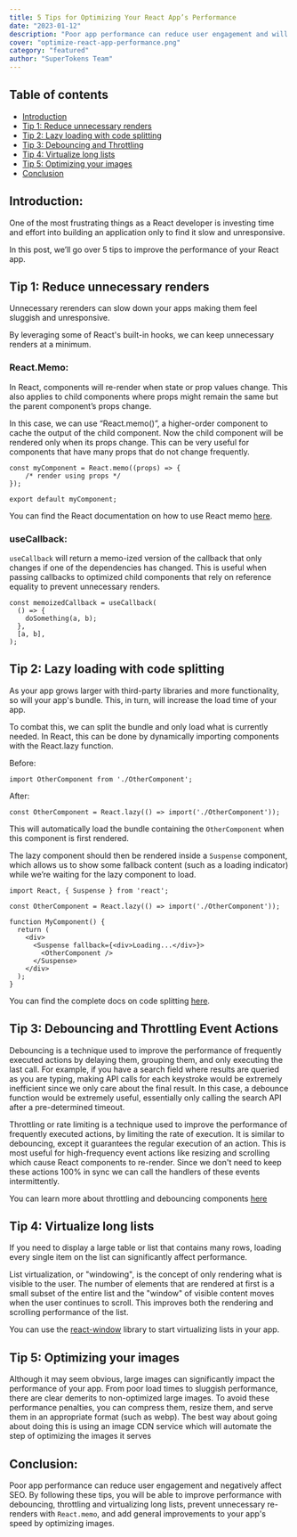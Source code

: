 ```yaml
---
title: 5 Tips for Optimizing Your React App’s Performance 
date: "2023-01-12"
description: "Poor app performance can reduce user engagement and will negatively affect SEO, here are 5 tips to optimize your react app"
cover: "optimize-react-app-performance.png"
category: "featured"
author: "SuperTokens Team"
---
```


## Table of contents
- [Introduction](#introduction)
- [Tip 1: Reduce unnecessary renders](#tip-1-reduce-unnecessary-renders)
- [Tip 2: Lazy loading with code splitting](#tip-2-lazy-loading-with-code-splitting)
- [Tip 3: Debouncing and Throttling](#tip-3-debouncing-and-throttling-event-actions)
- [Tip 4: Virtualize long lists](#tip-4-virtualize-long-lists)
- [Tip 5: Optimizing your images](#tip-5-optimizing-your-images)
- [Conclusion](#conclusion)

## Introduction:

One of the most frustrating things as a React developer is investing time and effort into building an application only to find it slow and unresponsive.

In this post, we’ll go over 5 tips to improve the performance of your React app.


## Tip 1: Reduce unnecessary renders

Unnecessary rerenders can slow down your apps making them feel sluggish and unresponsive.

By leveraging some of React's built-in hooks, we can keep unnecessary renders at a minimum.


### React.Memo:

In React, components will re-render when state or prop values change. This also applies to child components where props might remain the same but the parent component’s props change. 

In this case, we can use “React.memo()”, a higher-order component to cache the output of the child component. Now the child component will be rendered only when its props change. This can be very useful for components that have many props that do not change frequently.


```tsx
const myComponent = React.memo((props) => {
    /* render using props */
});

export default myComponent;
```

You can find the React documentation on how to use React memo [here](https://beta.reactjs.org/reference/react/memo).

### useCallback:

`useCallback` will return a memo-ized version of the callback that only changes if one of the dependencies has changed. This is useful when passing callbacks to optimized child components that rely on reference equality to prevent unnecessary renders.

```tsx
const memoizedCallback = useCallback(
  () => {
    doSomething(a, b);
  },
  [a, b],
);
```

## Tip 2: Lazy loading with code splitting

As your app grows larger with third-party libraries and more functionality, so will your app's bundle. This, in turn, will increase the load time of your app. 

To combat this, we can split the bundle and only load what is currently needed. In React, this can be done by dynamically importing components with the React.lazy function.

Before: 

`import OtherComponent from './OtherComponent';`

After:

`const OtherComponent = React.lazy(() => import('./OtherComponent'));`

This will automatically load the bundle containing the `OtherComponent` when this component is first rendered.

The lazy component should then be rendered inside a `Suspense` component, which allows us to show some fallback content (such as a loading indicator) while we’re waiting for the lazy component to load.

```tsx
import React, { Suspense } from 'react';

const OtherComponent = React.lazy(() => import('./OtherComponent'));

function MyComponent() {
  return (
    <div>
      <Suspense fallback={<div>Loading...</div>}>
        <OtherComponent />
      </Suspense>
    </div>
  );
}
```
You can find the complete docs on code splitting [here](https://reactjs.org/docs/code-splitting.html).


## Tip 3: Debouncing and Throttling Event Actions

Debouncing is a technique used to improve the performance of frequently executed actions by delaying them, grouping them, and only executing the last call. For example, if you have a search field where results are queried as you are typing, making API calls for each keystroke would be extremely inefficient since we only care about the final result. In this case, a debounce function would be extremely useful, essentially only calling the search API after a pre-determined timeout.


Throttling or rate limiting is a technique used to improve the performance of frequently executed actions, by limiting the rate of execution. It is similar to debouncing, except it guarantees the regular execution of an action. This is most useful for high-frequency event actions like resizing and scrolling which cause React components to re-render. Since we don't need to keep these actions 100% in sync we can call the handlers of these events intermittently. 

You can learn more about throttling and debouncing components [here](https://codefrontend.com/debounce-throttle-js-react)

## Tip 4: Virtualize long lists

If you need to display a large table or list that contains many rows, loading every single item on the list can significantly affect performance.

List virtualization, or "windowing", is the concept of only rendering what is visible to the user. The number of elements that are rendered at first is a small subset of the entire list and the "window" of visible content moves when the user continues to scroll. This improves both the rendering and scrolling performance of the list.

You can use the [react-window](https://www.npmjs.com/package/react-window) library to start virtualizing lists in your app.


## Tip 5: Optimizing your images

Although it may seem obvious, large images can significantly impact the performance of your app. From poor load times to sluggish performance, there are clear demerits to non-optimized large images. To avoid these performance penalties, you can compress them, resize them, and serve them in an appropriate format (such as webp). The best way about going about doing this is using an image CDN service which will automate the step of optimizing the images it serves

## Conclusion:

Poor app performance can reduce user engagement and negatively affect SEO. By following these tips, you will be able to improve performance with debouncing, throttling and virtualizing long lists, prevent unnecessary re-renders with `React.memo`, and add general improvements to your app's speed by optimizing images.

